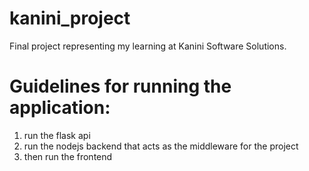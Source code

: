 # kanini_project
Final project representing my learning at Kanini Software Solutions.

# Guidelines for running the application:

1. run the flask api
2. run the nodejs backend that acts as the middleware for the project
3. then run the frontend
